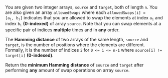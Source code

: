 You are given two integer arrays, `source` and `target`, both of length `n`. You are also given an array `allowedSwaps` where each <code>allowedSwaps[i] = [a<sub>i</sub>, b<sub>i</sub>]</code> indicates that you are allowed to swap the elements at index <code>a<sub>i</sub></code> and index <code>b<sub>i</sub></code> **(0-indexed)** of array `source`. Note that you can swap elements at a specific pair of indices **multiple** times and in **any** order.

The **Hamming distance** of two arrays of the same length, `source` and `target`, is the number of positions where the elements are different. Formally, it is the number of indices `i` for `0 <= i <= n-1` where `source[i] != target[i]` **(0-indexed)**.

Return the **minimum Hamming distance** of `source` and `target` after performing **any** amount of swap operations on array `source`.